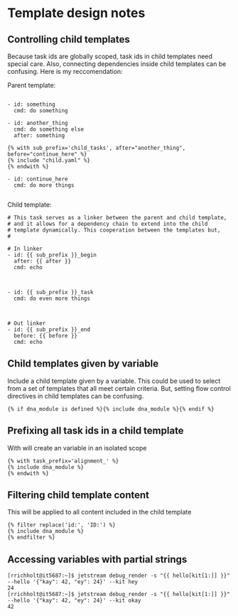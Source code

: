 # Template design notes

## Controlling child templates

Because task ids are globally scoped, task ids in child templates need special care.
Also, connecting dependencies inside child templates can be confusing. Here is my 
reccomendation:

Parent template:

```

- id: something
  cmd: do something

- id: another_thing
  cmd: do something else
  after: something

{% with sub_prefix='child_tasks', after="another_thing", before="continue_here" %}
{% include "child.yaml" %}
{% endwith %}

- id: continue_here
  cmd: do more things


```


Child template:

```
# This task serves as a linker between the parent and child template,
# and it allows for a dependency chain to extend into the child 
# template dynamically. This cooperation between the templates but,
# 

# In linker
- id: {{ sub_prefix }}_begin
  after: {{ after }}
  cmd: echo



- id: {{ sub_prefix }}_task
  cmd: do even more things



# Out linker
- id: {{ sub_prefix }}_end
  before: {{ before }}
  cmd: echo 

```


## Child templates given by variable

Include a child template given by a variable. This could be used to select from
a set of templates that all meet certain criteria. But, setting flow control 
directives in child templates can be confusing. 

```
{% if dna_module is defined %}{% include dna_module %}{% endif %}
```

## Prefixing all task ids in a child template

With will create an variable in an isolated scope 

```
{% with task_prefix='alignment_' %}
{% include dna_module %}
{% endwith %}
```

## Filtering child template content

This will be applied to all content included in the child template
```
{% filter replace('id:', 'ID:') %}
{% include dna_module %}
{% endfilter %}
```


## Accessing variables with partial strings

```
[rrichholt@it5687:~]$ jetstream debug_render -s "{{ hello[kit[1:]] }}" --hello '{"kay": 42, "ey": 24}' --kit hey
24
[rrichholt@it5687:~]$ jetstream debug_render -s "{{ hello[kit[1:]] }}" --hello '{"kay": 42, "ey": 24}' --kit okay
42
```
